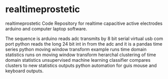 # realtimeprostetic
realtimeprostetic
Code Repository for realtime capacitive active electrodes arduino and computer laptop software.

The sequence is arduino reads adc transmits by 8 bit serial virtual usb com port
python reads the long 24 bit int in from the adc and it is a pandas time series
python moving window transform example runs
time domain statistics runs on moving window transform
herarchal clustering of time domain statistics unsupervised machine learning
classifier compares clusters to new statistics outputs python automation for guis mouse and keyboard outputs.
